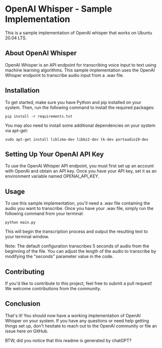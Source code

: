 
OpenAI Whisper - Sample Implementation
======================================

This is a sample implementation of OpenAI whisper that works on Ubuntu 20.04 LTS.

About OpenAI Whisper
--------------------

OpenAI Whisper is an API endpoint for transcribing voice input to text using machine learning algorithms. This sample implementation uses the OpenAI Whisper endpoint to transcribe audio input from a .wav file.

Installation
------------

To get started, make sure you have Python and pip installed on your system. Then, run the following command to install the required packages:

```
pip install -r requirements.txt
```

You may also need to install some additional dependencies on your system via apt-get:

```
sudo apt-get install liblzma-dev libbz2-dev tk-dev portaudio19-dev
```

Setting Up Your OpenAI API Key
------------------------------

To use the OpenAI Whisper API endpoint, you must first set up an account with OpenAI and obtain an API key. Once you have your API key, set it as an environment variable named OPENAI\_API\_KEY.

Usage
-----

To use this sample implementation, you'll need a .wav file containing the audio you want to transcribe. Once you have your .wav file, simply run the following command from your terminal:

```
python main.py
```

This will begin the transcription process and output the resulting text to your terminal window.

Note: The default configuration transcribes 5 seconds of audio from the beginning of the file. You can adjust the length of the audio to transcribe by modifying the "seconds" parameter value in the code.

Contributing
------------

If you'd like to contribute to this project, feel free to submit a pull request! We welcome contributions from the community.

Conclusion
----------

That's it! You should now have a working implementation of OpenAI Whisper on your system. If you have any questions or need help getting things set up, don't hesitate to reach out to the OpenAI community or file an issue here on GitHub.

BTW, did you notice that this readme is generated by chatGPT?